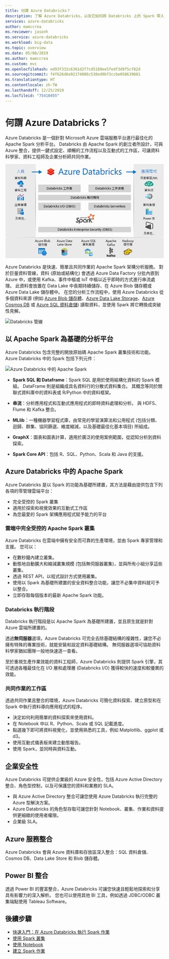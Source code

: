 ```yaml
---
title: 何謂 Azure Databricks？
description: 了解 Azure Databricks，以及它如何將 Databricks 上的 Spark 帶入 Azure。 Azure Databricks 是一個針對 Microsoft Azure 雲端服務平台進行最佳化的 Apache Spark 分析平台。
services: azure-databricks
author: mamccrea
ms.reviewer: jasonh
ms.service: azure-databricks
ms.workload: big-data
ms.topic: overview
ms.date: 05/08/2019
ms.author: mamccrea
ms.custom: mvc
ms.openlocfilehash: ed93f332c6361d2f7cd5189ee5fedf3d9f5cf82d
ms.sourcegitcommit: f4f626d6e92174086c530ed9bf3ccbe058639081
ms.translationtype: HT
ms.contentlocale: zh-TW
ms.lasthandoff: 12/25/2019
ms.locfileid: "75410455"
---
```

# <a name="what-is-azure-databricks"></a>何謂 Azure Databricks？

Azure Databricks 是一個針對 Microsoft Azure 雲端服務平台進行最佳化的 Apache Spark 分析平台。 Databricks 由 Apache Spark 的創立者所設計，可與 Azure 整合，提供一鍵式設定、順暢的工作流程以及互動式的工作區，可讓資料科學家、資料工程師及企業分析師共同作業。

![何謂 Azure Databricks？](./media/what-is-azure-databricks/azure-databricks-overview.png "何謂 Azure Databricks？")

Azure Databricks 是快速、簡單且共同作業的 Apache Spark 架構分析服務。 對於巨量資料管線，資料 (原始或結構化) 會透過 Azure Data Factory 分批內嵌到 Azure 中，或使用 Kafka、事件中樞或 IoT 中樞以近乎即時的方式進行串流處理。 此資料會放置在 Data Lake 中長期持續儲存、在 Azure Blob 儲存體或 Azure Data Lake 儲存體中。 在您的分析工作流程中，使用 Azure Databricks 從多個資料來源 (例如 [Azure Blob 儲存體](../storage/blobs/storage-blobs-introduction.md)、[Azure Data Lake Storage](../data-lake-store/index.md)、[Azure Cosmos DB](../cosmos-db/index.yml) 或 [Azure SQL 資料倉儲](../sql-data-warehouse/index.yml)) 讀取資料，並使用 Spark 將它轉換成突破性見解。

![Databricks 管線](./media/what-is-azure-databricks/databricks-pipeline.png)

## <a name="apache-spark-based-analytics-platform"></a>以 Apache Spark 為基礎的分析平台

Azure Databricks 包含完整的開放原始碼 Apache Spark 叢集技術和功能。 Azure Databricks 中的 Spark 包括下列元件：

![Azure Databricks 中的 Apache Spark](./media/what-is-azure-databricks/apache-spark-ecosystem-databricks.png "Azure Databricks 中的 Apache Spark")

* **Spark SQL 和 Dataframe**：Spark SQL 是用於使用結構化資料的 Spark 模組。 DataFrame 則是組織成具名資料行的分散式資料集合。 其概念等同於關聯式資料庫中的資料表或 R/Python 中的資料框架。

* **串流**：分析應用程式和互動式應用程式的即時資料處理和分析。 與 HDFS、Flume 和 Kafka 整合。

* **MLlib**：一種機器學習程式庫，由常見的學習演算法和公用程式 (包括分類、迴歸、群集、協同篩選、維度縮減，以及基礎最佳化基本項目) 所組成。

* **GraphX**：圖表和圖表計算，適用於廣泛的使用案例範圍，從認知分析到資料探索。

* **Spark Core API**：包括 R、SQL、Python、Scala 和 Java 的支援。

## <a name="apache-spark-in-azure-databricks"></a>Azure Databricks 中的 Apache Spark

Azure Databricks 是以 Spark 的功能為基礎所建置，其方法是藉由提供包含下列各項的零管理雲端平台：

- 完全受控的 Spark 叢集
- 適用於探索和視覺效果的互動式工作區
- 為您最愛的 Spark 架構應用程式賦予能力的平台

### <a name="fully-managed-apache-spark-clusters-in-the-cloud"></a>雲端中完全受控的 Apache Spark 叢集

Azure Databricks 在雲端中擁有安全而可靠的生產環境，並由 Spark 專家管理和支援。 您可以：

* 在數秒鐘內建立叢集。
* 動態地自動擴大和縮減叢集規模 (包括無伺服器叢集)，並與所有小組分享這些叢集。 
* 透過 REST API，以程式設計方式使用叢集。 
* 使用以 Spark 為基礎所建置的安全資料整合功能，讓您不必集中資料就可予以整合。 
* 立即存取每個版本的最新 Apache Spark 功能。

### <a name="databricks-runtime"></a>Databricks 執行階段
Databricks 執行階段是以 Apache Spark 為基礎所建置，並且原生就是針對 Azure 雲端所建置的。 

透過**無伺服器**選項，Azure Databricks 可完全去除基礎結構的複雜性，讓您不必擁有特殊的專業技術，就能安裝和設定資料基礎結構。 無伺服器選項可協助資料科學家猶如團隊一般地快速逐一查看。

至於重視生產作業效能的資料工程師，Azure Databricks 則提供 Spark 引擎，其可透過各種最佳化在 I/O 層和處理層 (Databricks I/O) 獲得較快的速度和較優異的效能。

### <a name="workspace-for-collaboration"></a>共同作業的工作區

透過共同作業且整合的環境，Azure Databricks 可簡化資料探索、建立原型和在 Spark 中執行資料導向應用程式的程序。

* 決定如何利用簡單的資料探索來使用資料。
* 在 Notebook 中以 R、Python、Scala 或 SQL 記載進度。
* 點選幾下即可將資料視覺化，並使用熟悉的工具，例如 Matplotlib、ggplot 或 d3。
* 使用互動式儀表板來建立動態報告。
* 使用 Spark，並同時與資料互動。

## <a name="enterprise-security"></a>企業安全性

Azure Databricks 可提供企業級的 Azure 安全性，包括 Azure Active Directory 整合、角色型控制，以及可保護您的資料和業務的 SLA。

* 與 Azure Active Directory 整合可讓您使用 Azure Databricks 執行完整的 Azure 型解決方案。
* Azure Databricks 的角色型存取可讓您針對 Notebook、叢集、作業和資料提供更細緻的使用者權限。
* 企業級 SLA。 

## <a name="integration-with-azure-services"></a>Azure 服務整合

Azure Databricks 會與 Azure 資料庫和存放區深入整合：SQL 資料倉儲、Cosmos DB、Data Lake Store 和 Blob 儲存體。 

## <a name="integration-with-power-bi"></a>Power BI 整合
透過 Power BI 的豐富整合，Azure Databricks 可讓您快速且輕鬆地探索和分享具有影響力的深入解析。 您也可以使用其他 BI 工具，例如透過 JDBC/ODBC 叢集端點使用 Tableau Software。

## <a name="next-steps"></a>後續步驟

* [快速入門：在 Azure Databricks 執行 Spark 作業](quickstart-create-databricks-workspace-portal.md)
* [使用 Spark 叢集](/azure/databricks/clusters/index)
* [使用 Notebook](/azure/databricks/notebooks/index)
* [建立 Spark 作業](/azure/databricks/jobs)

 









